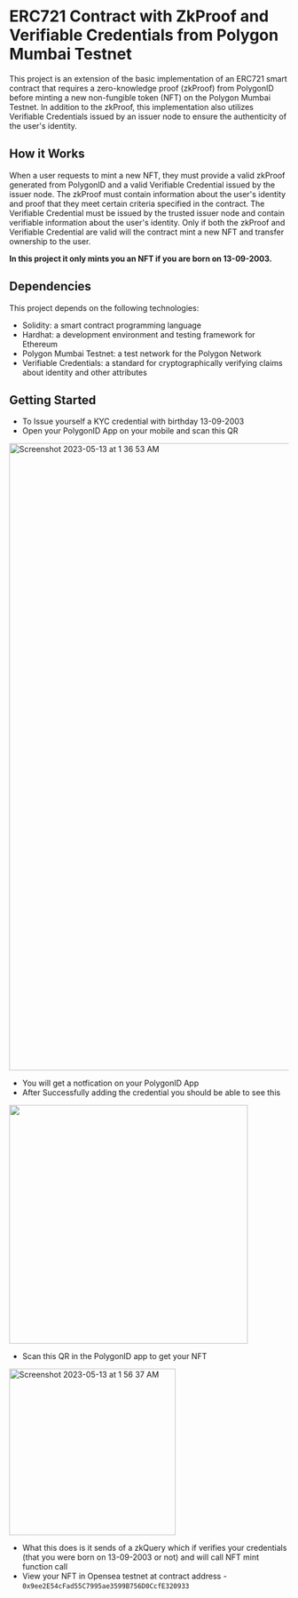 # ERC721 Contract with ZkProof and Verifiable Credentials from Polygon Mumbai Testnet

This project is an extension of the basic implementation of an ERC721 smart contract that requires a zero-knowledge proof (zkProof) from PolygonID before minting a new non-fungible token (NFT) on the Polygon Mumbai Testnet. In addition to the zkProof, this implementation also utilizes Verifiable Credentials issued by an issuer node to ensure the authenticity of the user's identity.

## How it Works

When a user requests to mint a new NFT, they must provide a valid zkProof generated from PolygonID and a valid Verifiable Credential issued by the issuer node. The zkProof must contain information about the user's identity and proof that they meet certain criteria specified in the contract. The Verifiable Credential must be issued by the trusted issuer node and contain verifiable information about the user's identity. Only if both the zkProof and Verifiable Credential are valid will the contract mint a new NFT and transfer ownership to the user.

**In this project it only mints you an NFT if you are born on 13-09-2003.**

## Dependencies

This project depends on the following technologies:

- Solidity: a smart contract programming language
- Hardhat: a development environment and testing framework for Ethereum
- Polygon Mumbai Testnet: a test network for the Polygon Network
- Verifiable Credentials: a standard for cryptographically verifying claims about identity and other attributes

## Getting Started

- To Issue yourself a KYC credential with birthday 13-09-2003
- Open your PolygonID App on your mobile and scan this QR
<img width="1130" alt="Screenshot 2023-05-13 at 1 36 53 AM" src="https://github.com/chiranjeev13/The-Quest/assets/44394108/785c9db3-296d-4105-9e4d-fb961bbcac39">

- You will get a notfication on your PolygonID App
- After Successfully adding the credential you should be able to see this
<img width="430" alt="" src="https://github.com/chiranjeev13/The-Quest/assets/44394108/9aff7163-a9a2-468f-9f52-6e942c392048">

- Scan this QR in the PolygonID app to get your NFT
<img width="300" alt="Screenshot 2023-05-13 at 1 56 37 AM" src="https://github.com/chiranjeev13/The-Quest/assets/44394108/bb84176a-1f65-480f-9c46-66d98085a846">

- What this does is it sends of a zkQuery which if verifies your credentials (that you were born on 13-09-2003 or not) and  will call NFT mint function call 
- View your NFT in Opensea testnet at contract address - `0x9ee2E54cFad55C7995ae3599B756D0CcfE320933`
